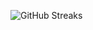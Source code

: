 ![GitHub Streaks](https://github-streaks-mqc9.onrender.com/streak/happilli/image?theme=midnight&cache_bust=1742880728)

